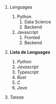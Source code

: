 <!-- Autor: Daniel Benjamin Perez Morales -->
<!-- GitHub: https://github.com/DanielPerezMoralesDev13 -->
<!-- Correo electrónico: danielperezdev@proton.me  -->
1. Lenguages
   1. Python
      1. Data Science
      2. Backend
   2. Javascript
      1. Fronted
      2. Backend

2. **Lista de Lenguages**
   1. *Python*
   2. *Javascript*
   3. *Typescript*
   4. *Rust*
   5. *C*
   6. *Java*

3. *Tareas*

